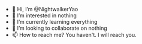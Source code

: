 - 👋 Hi, I’m @NightwalkerYao
- 👀 I’m interested in nothing
- 🌱 I’m currently learning everything
- 💞️ I’m looking to collaborate on nothing
- 📫 How to reach me? You haven't. I will reach you.

<!---
NightwalkerYao/NightwalkerYao is a ✨ special ✨ repository because its `README.md` (this file) appears on your GitHub profile.
You can click the Preview link to take a look at your changes.
--->
